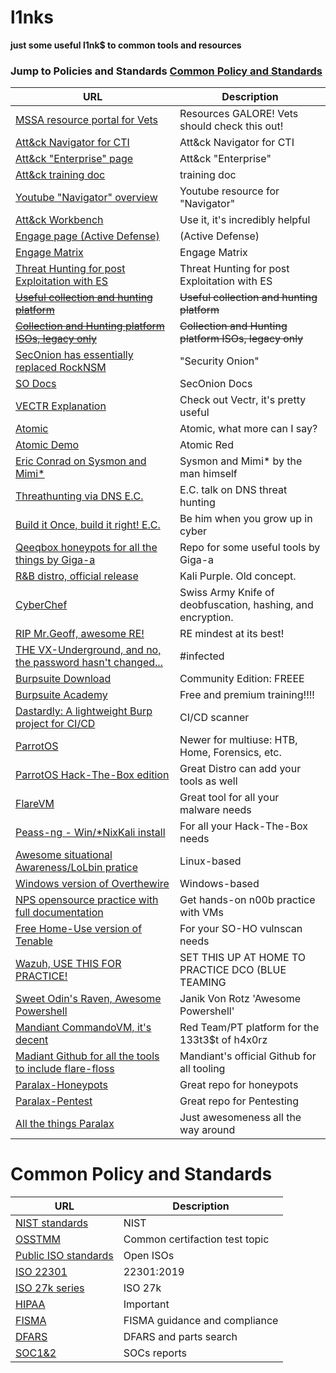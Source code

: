 # l1nks
**just some useful l1nk$ to common tools and resources**
### Jump to Policies and Standards [Common Policy and Standards](https://github.com/Cyb3rW1LL/l1nks/blob/main/README.md#common-policy-and-standards)

| URL                                                                                             | Description                                  |
|-------------------------------------------------------------------------------------------------|----------------------------------------------|
| [MSSA resource portal for Vets](https://guest.portaportal.com/Jen-Portal)                      | Resources GALORE! Vets should check this out! |
| [Att&ck Navigator for CTI](https://mitre-attack.github.io/attack-navigator/)                    | Att&ck Navigator for CTI                     |
| [Att&ck "Enterprise" page](https://mitre-attack.github.io/attack-navigator/v2/enterprise/)      | Att&ck "Enterprise"                          |
| [Att&ck training doc](https://attack.mitre.org/docs/training-cti/Comparing%20Layers%20in%20Navigator.pdf) | training doc                       |
| [Youtube "Navigator" overview](https://www.youtube.com/watch?v=CfOl_yZDRnE)                    | Youtube resource for "Navigator"              |
| [Att&ck Workbench](https://github.com/center-for-threat-informed-defense/attack-workbench-frontend/) | Use it, it's incredibly helpful         |
| [Engage page (Active Defense)](https://engage.mitre.org/)                                      | (Active Defense)                              |
| [Engage Matrix](https://engage.mitre.org/matrix/)                                              | Engage Matrix                                 |
| [Threat Hunting for post Exploitation with ES](https://www.youtube.com/watch?v=PdCQChYrxXg)    | Threat Hunting for post Exploitation with ES  |
| ~~[Useful collection and hunting platform](https://rocknsm.io/)~~                              | ~~Useful collection and hunting platform~~    |
| ~~[Collection and Hunting platform ISOs, legacy only](https://download.rocknsm.io/isos/testing/)~~ | ~~Collection and Hunting platform ISOs, legacy only~~ |
| [SecOnion has essentially replaced RockNSM](https://securityonionsolutions.com/software/)      | "Security Onion"                              |
| [SO Docs](https://docs.securityonion.net/en/2.3/)                                              | SecOnion Docs                                 |
| [VECTR Explanation](https://www.youtube.com/watch?v=SA-HeOnOi2A)                               | Check out Vectr, it's pretty useful           |
| [Atomic](https://github.com/redcanaryco/atomic-red-team/)                                      | Atomic, what more can I say?                  |
| [Atomic Demo](https://www.youtube.com/watch?v=d_E-hfKQ5Hw)                                     | Atomic Red                                    |
| [Eric Conrad on Sysmon and Mimi*](https://www.youtube.com/watch?v=7dEfKn70HCI)                 | Sysmon and Mimi* by the man himself           |
| [Threathunting via DNS E.C.](https://www.youtube.com/watch?v=RdcCjDS0s6s)                      | E.C. talk on DNS threat hunting               |
| [Build it Once, build it right! E.C.](https://www.youtube.com/watch?v=LVSwYyDN2Sk)             | Be him when you grow up in cyber              |
| [Qeeqbox honeypots for all the things by Giga-a](https://github.com/qeeqbox/)                  | Repo for some useful tools by Giga-a          |
| [R&B distro, official release](https://www.kali.org/blog/kali-linux-2023-1-release/) | Kali Purple. Old concept.                               |
| [CyberChef](https://gchq.github.io/CyberChef/) | Swiss Army Knife of deobfuscation, hashing, and encryption.                                   |
| [RIP Mr.Geoff, awesome RE!](https://www.geoffchappell.com/about/analysis.htm)                  | RE mindest at its best!                       |
| [THE VX-Underground, and no, the password hasn't changed...](https://vx-underground.org)       | #infected                                     |
| [Burpsuite Download](https://portswigger.net/burp/communitydownload)                           | Community Edition: FREEE                      |
| [Burpsuite Academy](https://portswigger.net/web-security)                                      | Free and premium training!!!!                 |
| [Dastardly: A lightweight Burp project for CI/CD](https://portswigger.net/burp/dastardly)      | CI/CD scanner                                 |
| [ParrotOS](https://www.parrotsec.org/docs/introduction/what-is-parrot)                         | Newer for multiuse: HTB, Home, Forensics, etc.|
| [ParrotOS Hack-The-Box edition](https://parrotsec.org/download/?version=hackthebox)            | Great Distro can add your tools as well       |
| [FlareVM](https://github.com/mandiant/flare-vm)                                                | Great tool for all your malware needs         |
| [Peass-ng - Win/*Nix](https://github.com/peass-ng/PEASS-ng)[Kali install](https://www.kali.org/tools/peass-ng/)| For all your Hack-The-Box needs|
| [Awesome situational Awareness/LoLbin pratice](https://overthewire.org/wargames/)              | Linux-based                                   |
| [Windows version of Overthewire](https://underthewire.tech/wargames)                           | Windows-based                                 | 
| [NPS opensource practice with full documentation](https://nps.edu/web/c3o/labtainers)          | Get hands-on n00b practice with VMs           |
| [Free Home-Use version of Tenable](https://community.tenable.com/s/article/Nessus-Essentials?language=en_US) | For your SO-HO vulnscan needs   |
| [Wazuh, USE THIS FOR PRACTICE!](https://wazuh.com/)                                            | SET THIS UP AT HOME TO PRACTICE DCO (BLUE TEAMING |
| [Sweet Odin's Raven, Awesome Powershell](https://github.com/janikvonrotz/awesome-powershell?tab=readme-ov-file#parallel-processing)| Janik Von Rotz 'Awesome Powershell'|
| [Mandiant CommandoVM, it's decent](https://github.com/mandiant/commando-vm)                    | Red Team/PT platform for the 133t3$t of h4x0rz|
| [Madiant Github for all the tools to include flare-floss](https://github.com/mandiant)         | Mandiant's official Github for all tooling    |
| [Paralax-Honeypots](https://github.com/paralax/awesome-honeypots)                              | Great repo for honeypots                      |
| [Paralax-Pentest](https://github.com/paralax/Awesome-Pentest-1)                                | Great repo for Pentesting                     |
| [All the things Paralax](https://github.com/paralax?tab=repositories)                          | Just awesomeness all the way around           |

# Common Policy and Standards

| URL | Description |
| --- | --- |
| [NIST standards](https://www.nist.gov/cybersecurity) | NIST |
| [OSSTMM](https://www.isecom.org/OSSTMM.3.pdf) | Common certifaction test topic|
| [Public ISO standards](https://standards.iso.org/ittf/PubliclyAvailableStandards/index.html) | Open ISOs|
| [ISO 22301](https://www.nqa.com/medialibraries/NQA/NQA-Media-Library/PDFs/NQA-ISO-22301-Implementation-Guide.pdf) | 22301:2019 |
| [ISO 27k series](https://www.iso27001security.com/html/27001.html) | ISO 27k |
| [HIPAA](https://www.hhs.gov/hipaa/for-professionals/privacy/index.html#:~:text=The%20HIPAA%20Privacy%20Rule%20establishes,care%20providers%20that%20conduct%20certain) | Important |
| [FISMA](https://security.cms.gov/learn/federal-information-security-modernization-act-fisma) | FISMA guidance and compliance |
| [DFARS](https://www.acquisition.gov/dfars) | DFARS and parts search |
| [SOC1&2](https://www.ibm.com/docs/en/order-management?topic=compliance-soc-1-soc-2) | SOCs reports |




